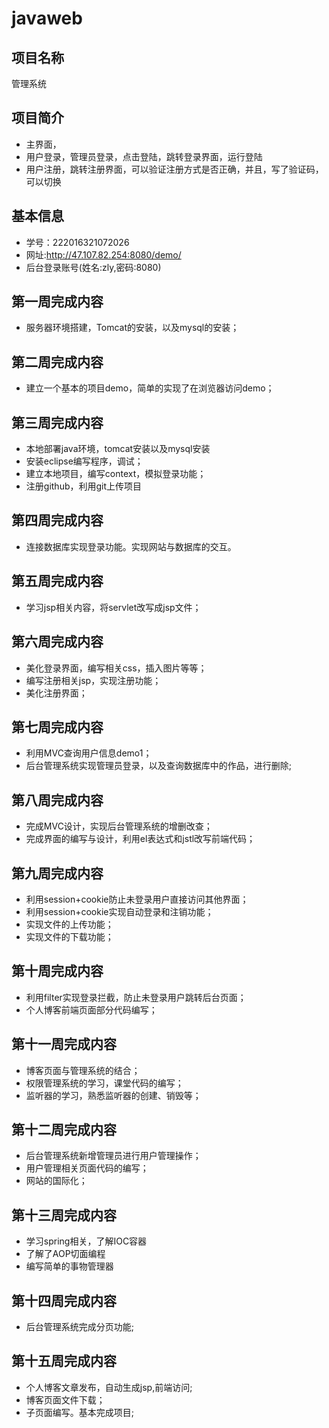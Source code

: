 # javaweb



## 项目名称
   管理系统

## 项目简介
- 主界面，
- 用户登录，管理员登录，点击登陆，跳转登录界面，运行登陆
- 用户注册，跳转注册界面，可以验证注册方式是否正确，并且，写了验证码，可以切换



## 基本信息
- 学号：222016321072026
- 网址:http://47.107.82.254:8080/demo/ 
- 后台登录账号(姓名:zly,密码:8080)

## 第一周完成内容
- 服务器环境搭建，Tomcat的安装，以及mysql的安装；

## 第二周完成内容
- 建立一个基本的项目demo，简单的实现了在浏览器访问demo；

## 第三周完成内容
- 本地部署java环境，tomcat安装以及mysql安装
- 安装eclipse编写程序，调试；
- 建立本地项目，编写context，模拟登录功能；
- 注册github，利用git上传项目

## 第四周完成内容
- 连接数据库实现登录功能。实现网站与数据库的交互。

## 第五周完成内容
- 学习jsp相关内容，将servlet改写成jsp文件；

## 第六周完成内容
- 美化登录界面，编写相关css，插入图片等等；
- 编写注册相关jsp，实现注册功能；
- 美化注册界面；

## 第七周完成内容
- 利用MVC查询用户信息demo1；
- 后台管理系统实现管理员登录，以及查询数据库中的作品，进行删除;

## 第八周完成内容
- 完成MVC设计，实现后台管理系统的增删改查；
- 完成界面的编写与设计，利用el表达式和jstl改写前端代码；

## 第九周完成内容
- 利用session+cookie防止未登录用户直接访问其他界面；
- 利用session+cookie实现自动登录和注销功能；
- 实现文件的上传功能；
- 实现文件的下载功能；

## 第十周完成内容
- 利用filter实现登录拦截，防止未登录用户跳转后台页面；
- 个人博客前端页面部分代码编写；

## 第十一周完成内容
- 博客页面与管理系统的结合；
- 权限管理系统的学习，课堂代码的编写；
- 监听器的学习，熟悉监听器的创建、销毁等；

## 第十二周完成内容
- 后台管理系统新增管理员进行用户管理操作；
- 用户管理相关页面代码的编写；
- 网站的国际化；

## 第十三周完成内容
- 学习spring相关，了解IOC容器
- 了解了AOP切面编程
- 编写简单的事物管理器

## 第十四周完成内容
- 后台管理系统完成分页功能;

## 第十五周完成内容
- 个人博客文章发布，自动生成jsp,前端访问;
- 博客页面文件下载；
- 子页面编写。基本完成项目;

